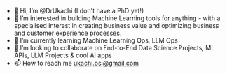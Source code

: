 - 👋 Hi, I’m @DrUkachi (I don't have a PhD yet!)
- 👀 I’m interested in building Machine Learning tools for anything - with a specialised interest in creating business value and optimizing business and customer experience processes.
- 🌱 I’m currently learning Machine Learning Ops, LLM Ops
- 💞️ I’m looking to collaborate on End-to-End Data Science Projects, ML APIs, LLM Projects & cool AI apps
- 📫 How to reach me ukachi.osi@gmail.com

<!---
DrUkachi/DrUkachi is a ✨ special ✨ repository because its `README.md` (this file) appears on your GitHub profile.
You can click the Preview link to take a look at your changes.
--->
